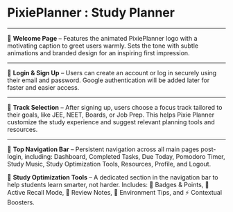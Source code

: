 # PixiePlanner : Study Planner
***
👋 **Welcome Page** – Features the animated PixiePlanner logo with a motivating caption to greet users warmly. Sets the tone with subtle animations and branded design for an inspiring first impression.
***
🔐 **Login & Sign Up** – Users can create an account or log in securely using their email and password. Google authentication will be added later for faster and easier access.
***
🎯 **Track Selection** – After signing up, users choose a focus track tailored to their goals, like JEE, NEET, Boards, or Job Prep.  This helps Pixie Planner customize the study experience and suggest relevant planning tools and resources.
***
🧭 **Top Navigation Bar** – Persistent navigation across all main pages post-login, including: Dashboard, Completed Tasks, Due Today, Pomodoro Timer, Study Music, Study Optimization Tools, Resources, Profile, and Logout.

🧠 **Study Optimization Tools** – A dedicated section in the navigation bar to help students learn smarter, not harder. Includes: 🏅 Badges & Points, 🔁 Active Recall Mode, 📓 Review Notes, 🌿 Environment Tips, and ⚡ Contextual Boosters.

